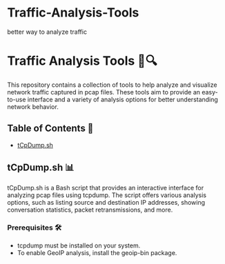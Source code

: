 # Traffic-Analysis-Tools
better way to analyze traffic
# Traffic Analysis Tools 🚦🔍

This repository contains a collection of tools to help analyze and visualize network traffic captured in pcap files. These tools aim to provide an easy-to-use interface and a variety of analysis options for better understanding network behavior.

## Table of Contents 📝

- [tCpDump.sh](#tcpdumpsh-)

## tCpDump.sh 📊

tCpDump.sh is a Bash script that provides an interactive interface for analyzing pcap files using tcpdump. The script offers various analysis options, such as listing source and destination IP addresses, showing conversation statistics, packet retransmissions, and more.

### Prerequisites 🛠️

- tcpdump must be installed on your system.
- To enable GeoIP analysis, install the geoip-bin package.



